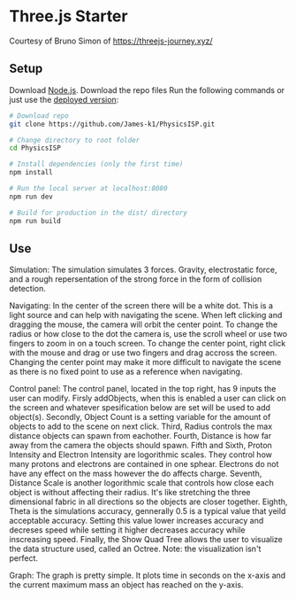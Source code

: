 # Three.js Starter
Courtesy of Bruno Simon of https://threejs-journey.xyz/

## Setup
Download [Node.js](https://nodejs.org/en/download/).
Download the repo files
Run the following commands or just use the [deployed version](https://physicsisp.onrender.com/):

``` bash
# Download repo 
git clone https://github.com/James-k1/PhysicsISP.git

# Change directory to root folder
cd PhysicsISP

# Install dependencies (only the first time)
npm install

# Run the local server at localhost:8080
npm run dev

# Build for production in the dist/ directory
npm run build
```
## Use

Simulation:
The simulation simulates 3 forces. Gravity, electrostatic force, and a rough repersentation of the strong force in the form of collision detection. 

Navigating:
In the center of the screen there will be a white dot. This is a light source and can help with navigating the scene. When left clicking and dragging the mouse, the camera will orbit the center point. To change the radius or how close to the dot the camera is, use the scroll wheel or use two fingers to zoom in on a touch screen. To change the center point, right click with the mouse and drag or use two fingers and drag accross the screen. Changing the center point may make it more difficult to navigate the scene as there is no fixed point to use as a reference when navigating.

Control panel:
The control panel, located in the top right, has 9 inputs the user can modify. Firsly addObjects, when this is enabled a user can click on the screen and whatever spesification below are set will be used to add object(s). Secondly, Object Count is a setting variable for the amount of objects to add to the scene on next click. Third, Radius controls the max distance objects can spawn from eachother. Fourth, Distance is how far away from the camera the objects should spawn. Fifth and Sixth, Proton Intensity and Electron Intensity are logorithmic scales. They control how many protons and electrons are contained in one sphear. Electrons do not have any effect on the mass however the do affects charge. Seventh, Distance Scale is another logorithmic scale that controls how close each object is without affecting their radius. It's like stretching the three dimensional fabric in all directions so the objects are closer together. Eighth, Theta is the simulations accuracy, gennerally 0.5 is a typical value that yeild acceptable accuracy. Setting this value lower increases accuracy and decreses speed while setting it higher decreases accuracy while inscreasing speed. Finally, the Show Quad Tree allows the user to visualize the data structure used, called an Octree. Note: the visualization isn't perfect.

Graph:
The graph is pretty simple. It plots time in seconds on the x-axis and the current maximum mass an object has reached on the y-axis.  
